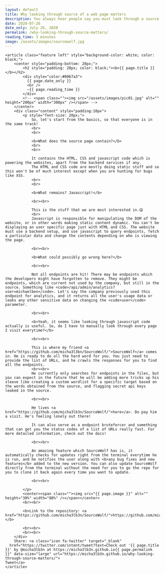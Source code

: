 ```yaml
---
layout: default
title: Why looking through source of a web page matters
description: You always hear people say you must look through a source of a web page when hunting for bugs. But don't know what to look for, you have landed on the right place!
date: 2020-07-26
date_only: July 26, 2020
permalink: /why-looking-through-source-matters/
reading_time: 3 minutes
image: /assets/images/sourcewolf.jpg
---
```


<head>
  <link rel="stylesheet" href="/assets/css/main1.css">
  <!-- Latest compiled and minified CSS -->
  <link rel="stylesheet" href="https://maxcdn.bootstrapcdn.com/bootstrap/4.4.1/css/bootstrap.min.css">

  <!-- jQuery library -->
  <script src="https://ajax.googleapis.com/ajax/libs/jquery/3.5.1/jquery.min.js"></script>

  <!-- Popper JS -->
  <script src="https://cdnjs.cloudflare.com/ajax/libs/popper.js/1.16.0/umd/popper.min.js"></script>

  <!-- Latest compiled JavaScript -->
  <script src="https://maxcdn.bootstrapcdn.com/bootstrap/4.4.1/js/bootstrap.min.js"></script>

  <title>{{ page.title }}</title>
</head>

<section id="one" class="wrapper style1">
  <div class="inner">
        
    <article class="feature left" style="background-color: white; color: black;">
        <center style="padding-bottom: 20px;">
            <h2 style="padding: 20px; color: black;"><b>{{ page.title }}</b></h2>
            <div style="color:#0067a3">
              {{ page.date_only }}
              <br />
              ~{{ page.reading_time }}
            </div>
            <!-- <span class=""><img src="/assets/images/pic01.jpg" alt="" height="200px" width="300px" /></span> -->
        </center>
        <div class="content" style="padding:10px">
            <p style="font-size: 20px;">
                So, let's start from the basics, so that everyone is in the same track! 
                <br>
                <br>

                <b>What does the source page contain?</b>
                <br>
                <br>

                It contains the HTML, CSS and javascript code which is powering the websites, apart from the backend services if any.
                The HTML and CSS code are mostly doing static stuff and so this won't be of much interest except when you are hunting for bugs like XSS.
                <br>
                <br>

                <b>What remains? Javascript!</b>

                <br><br>

                This is the stuff that we are most interested in.😋
                <br>
                Javascript is responsible for manipulating the DOM of the website, or in other words making static content dynamic. You can't be displaying an user specific page just with HTML and CSS. The website must use a backend setup, and use javascript to query endpoints, fetch a particular data and change the contents depending on who is viewing the page.

                <br><br>

                <b>What could possibly go wrong here?</b>

                <br><br>

                Not all endpoints are hit! There may be endpoints which the developers might have forgotten to remove. They might be endpoints, which are current not used by the company, but still in the source. Something like <code>/api/admin/analytics?user=michaelben</code>. Let's say the company previously used this endpoint for analytics, and it returns all the user's usage data or leaks any other sensitive data on changing the <code>user</code> parameter.

                <br><br>

                <b>Yeah, it seems like looking through javascript code actually is useful. So, do I have to manually look through every page I visit everytime?</b>

                <br><br>

                This is where my friend <a href="https://github.com/micha3l3bn/SourceWolf/">SourceWolf</a> comes in. He is ready to do all the hard word for you. You just need to provide the list of URLs, and he crawls the responses for you to find all the endpoints.
                <br><br>
                He currently only searches for endpoints in the files, but you can expect in the future that he will be adding more tricks up his sleeve like creating a custom wordlist for a specific target based on the words obtained from the source, and flagging secret api keys leaked in the source.

                <br><br>

                He lives <a href="https://github.com/micha3lb3n/SourceWolf/">here</a>. Do pay him a visit. He's feeling lonely out there!

                It can also serve as a endpoint bruteforcer and something that can get you the status codes of a list of URLs really fast. For more detailed information, check out the docs!

                <br><br>

                An amazing feature which SourceWolf has is, it automatically checks for updates right from the terminal everytime he is run, and he notifies the user along with <b>any bug fixes and new features</b> added to the new version. You can also update SourceWolf directly from the terminal without the need for you to go the repo for you to clone it back again every time you want to update.

                <br><br>

            </p>
            <center><span class=""><img src="{{ page.image }}" alt="" height="30%" width="80%" /></span></center>
            <br><br>

            <b>Link to the repository: <a href="https://github.com/micha3lb3n/SourceWolf/">https://github.com/micha3lb3n/SourceWolf/</a></b>

            <br><br>
            <br><br>
        </div>
        Share: <a class="icon fa-twitter" target="_blank"
      href="https://twitter.com/intent/tweet?text=Check out '{{ page.title }}' by @micha3lb3n at https://micha3lb3n.github.io{{ page.permalink }}" data-size="large" url="https://micha3lb3n.github.io/why-looking-through-source-matters/">
    Tweet</a>
    </article>

  </div>
</section>
